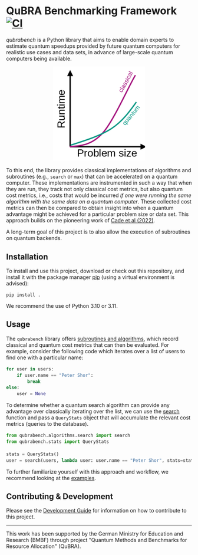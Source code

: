 # QuBRA Benchmarking Framework [![CI](https://github.com/qubrabench/qubrabench/actions/workflows/ci.yaml/badge.svg?branch=development)](https://github.com/qubrabench/qubrabench/actions/workflows/ci.yaml)

_qubrabench_ is a Python library that aims to enable domain experts to estimate quantum speedups provided by future quantum computers for realistic use cases and data sets, in advance of large-scale quantum computers being available.

<p align="center">
    <img src="https://github.com/qubrabench/qubrabench/blob/development/docs/img/motivation.png?raw=true" width="250px">
</p>

To this end, the library provides classical implementations of algorithms and subroutines (e.g., `search` or `max`) that can be accelerated on a quantum computer.
These implementations are instrumented in such a way that when they are run, they track not only classical cost metrics, but also quantum cost metrics, i.e., costs that would be incurred *if one were running the same algorithm with the same data on a quantum computer*.
These collected cost metrics can then be compared to obtain insight into when a quantum advantage might be achieved for a particular problem size or data set.
This approach builds on the pioneering work of [Cade et al (2022)](https://arxiv.org/abs/2203.04975).

A long-term goal of this project is to also allow the execution of subroutines on quantum backends.

## Installation

To install and use this project, download or check out this repository, and install it with the package manager [pip](https://pip.pypa.io/en/stable/) (using a virtual environment is advised):

```shell
pip install .
```

We recommend the use of Python 3.10 or 3.11.

## Usage

The `qubrabench` library offers [subroutines and algorithms](https://github.com/qubrabench/qubrabench/tree/development/qubrabench/algorithms), which record classical and quantum cost metrics that can then be evaluated.
For example, consider the following code which iterates over a list of users to find one with a particular name:

```python
for user in users:
    if user.name == "Peter Shor":
        break
else:
    user = None
```

To determine whether a quantum search algorithm can provide any advantage over classically iterating over the list, we can use the [search](https://github.com/qubrabench/qubrabench/blob/development/qubrabench/algorithms/search.py) function and pass a `QueryStats` object that will accumulate the relevant cost metrics (queries to the database).

```python
from qubrabench.algorithms.search import search
from qubrabench.stats import QueryStats

stats = QueryStats()
user = search(users, lambda user: user.name == "Peter Shor", stats=stats)
```

To further familiarize yourself with this approach and workflow, we recommend looking at the [examples](https://github.com/qubrabench/qubrabench/tree/development/examples).

## Contributing & Development

Please see the [Development Guide](https://qubrabench.github.io/qubrabench/develop.html) for information on how to contribute to this project.

---

This work has been supported by the German Ministry for Education and Research (BMBF) through project "Quantum Methods and Benchmarks for Resource Allocation" (QuBRA).
